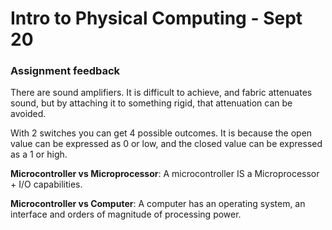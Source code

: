# Intro to Physical Computing - Sept 20

### Assignment feedback
There are sound amplifiers. It is difficult to achieve, and fabric attenuates sound, but by attaching it to something rigid, that attenuation can be avoided.

With 2 switches you can get 4 possible outcomes. It is because the open value can be expressed as 0 or low, and the closed value can be expressed as a 1 or high.


**Microcontroller vs Microprocessor**:
A microcontroller IS a Microprocessor + I/O capabilities.

**Microcontroller vs Computer**:
A computer has an operating system, an interface and orders of magnitude of processing power.
